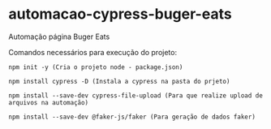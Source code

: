 # automacao-cypress-buger-eats
Automação página Buger Eats

Comandos necessários para execução do projeto:

    npm init -y (Cria o projeto node - package.json)

    npm install cypress -D (Instala a cypress na pasta do prjeto)

    npm install --save-dev cypress-file-upload (Para que realize upload de arquivos na automação)

    npm install --save-dev @faker-js/faker (Para geração de dados faker)



